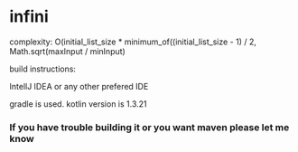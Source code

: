 # infini

complexity: O(initial_list_size * minimum_of((initial_list_size - 1) / 2,  Math.sqrt(maxInput / minInput)

build instructions:

IntellJ IDEA or any other prefered IDE

gradle is used.
kotlin version is 1.3.21


### If you have trouble building it or you want maven please let me know

